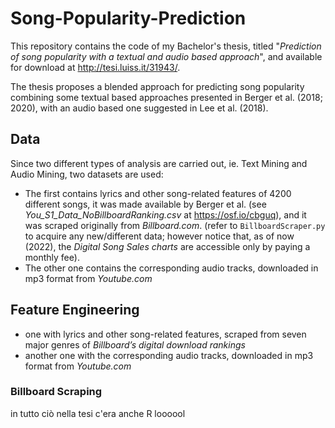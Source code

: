 # Song-Popularity-Prediction
This repository contains the code of my Bachelor's thesis, titled "*Prediction of song popularity with a textual and audio based approach*", and available for download at http://tesi.luiss.it/31943/.

The thesis proposes a blended approach for predicting song popularity combining some textual based approaches presented in Berger et al. (2018; 2020), with an audio based one suggested in Lee et al. (2018).

## Data
Since two different types of analysis are carried out, ie. Text Mining and Audio Mining, two datasets are used: 
- The first contains lyrics and other song-related features of 4200 different songs, it was made available by Berger et al. (see *You_S1_Data_NoBillboardRanking.csv* at https://osf.io/cbguq), and it was scraped originally from *Billboard.com*. (refer to `BillboardScraper.py` to acquire any new/different data; however notice that, as of now (2022), the *Digital Song Sales charts* are accessible only by paying a monthly fee). 
- The other one contains the corresponding audio tracks, downloaded in mp3 format from *Youtube.com*

## Feature Engineering


- one with lyrics and other song-related features, scraped from seven major genres of *Billboard’s digital download rankings*
- another one with the corresponding audio tracks, downloaded in mp3 format from *Youtube.com*

### Billboard Scraping



in tutto ciò nella tesi c'era anche R loooool
